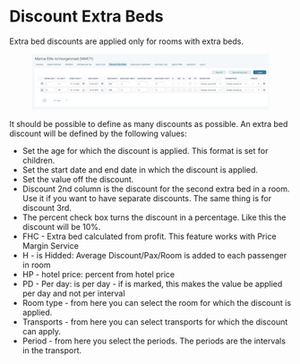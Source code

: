 # Discount Extra Beds

Extra bed discounts are applied only for rooms with extra beds.

<figure><img src="../../.gitbook/assets/image (19) (1) (1) (1) (1).png" alt=""><figcaption></figcaption></figure>

&#x20;It should be possible to define as many discounts as possible. An extra bed discount will be defined by the following values:

* Set the age for which the discount is applied. This format is set for children.&#x20;
* Set the start date and end date in which the discount is applied.&#x20;
* Set the value off the discount.&#x20;
* Discount 2nd column is the discount for the second extra bed in a room. Use it if you want to have separate discounts. The same thing is for discount 3rd.&#x20;
* The percent check box turns the discount in a percentage. Like this the discount will be 10%.&#x20;
* FHC  - Extra bed calculated from profit. This feature works with Price Margin Service
* H - is Hidded: Average Discount/Pax/Room is added to each passenger in room
* HP - hotel price: percent from hotel price
* PD - Per day: is per day - if is marked, this makes the value be applied per day and not per interval
* Room type - from here you can select the room for which the discount is applied.&#x20;
* Transports - from here you can select transports for which the discount can apply.&#x20;
* Period - from here you select the periods. The periods are the intervals in the transport.&#x20;



